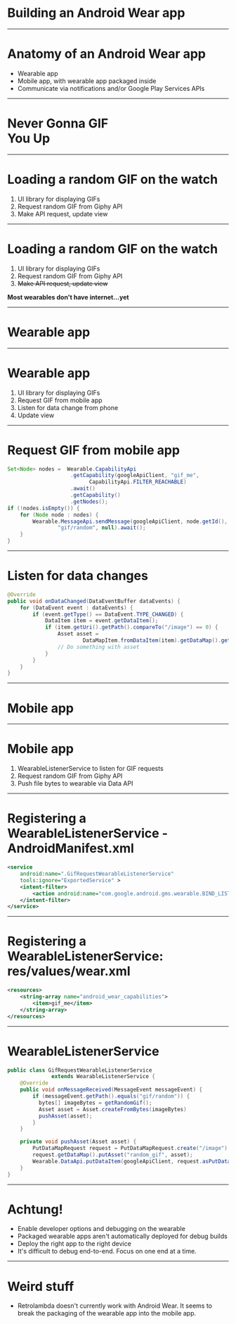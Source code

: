 # Building an Android Wear app

---

# Anatomy of an Android Wear app

- Wearable app
- Mobile app, with wearable app packaged inside
- Communicate via notifications and/or Google Play Services APIs

---

# Never Gonna GIF<br>You Up

---

# Loading a random GIF on the watch

1. UI library for displaying GIFs
1. Request random GIF from Giphy API
1. Make API request, update view

---

# Loading a random GIF on the watch

1. UI library for displaying GIFs
1. Request random GIF from Giphy API
1. ~~Make API request, update view~~

**Most wearables don't have internet...yet**

---

# Wearable app

---

# Wearable app

1. UI library for displaying GIFs
1. Request GIF from mobile app
1. Listen for data change from phone
1. Update view

---

# Request GIF from mobile app

```java
Set<Node> nodes =  Wearable.CapabilityApi
                    .getCapability(googleApiClient, "gif_me",
                          CapabilityApi.FILTER_REACHABLE)
                    .await()
                    .getCapability()
                    .getNodes();
if (!nodes.isEmpty()) {
    for (Node node : nodes) {
        Wearable.MessageApi.sendMessage(googleApiClient, node.getId(),
                "gif/random", null).await();
    }
}
```

---

# Listen for data changes

```java
@Override
public void onDataChanged(DataEventBuffer dataEvents) {
    for (DataEvent event : dataEvents) {
        if (event.getType() == DataEvent.TYPE_CHANGED) {
            DataItem item = event.getDataItem();
            if (item.getUri().getPath().compareTo("/image") == 0) {
                Asset asset =
                        DataMapItem.fromDataItem(item).getDataMap().get("random_gif");
                // Do something with asset
            }
        }
    }
}
```

---

# Mobile app

---

# Mobile app

1. WearableListenerService to listen for GIF requests
1. Request random GIF from Giphy API
1. Push file bytes to wearable via Data API

---

# Registering a WearableListenerService - AndroidManifest.xml

```xml
<service
    android:name=".GifRequestWearableListenerService"
    tools:ignore="ExportedService" >
    <intent-filter>
        <action android:name="com.google.android.gms.wearable.BIND_LISTENER" />
    </intent-filter>
</service>
```

---

# Registering a WearableListenerService: res/values/wear.xml

```xml
<resources>
    <string-array name="android_wear_capabilities">
        <item>gif_me</item>
    </string-array>
</resources>
```

---

# WearableListenerService

```java
public class GifRequestWearableListenerService
              extends WearableListenerService {
    @Override
    public void onMessageReceived(MessageEvent messageEvent) {
        if (messageEvent.getPath().equals("gif/random")) {
          bytes[] imageBytes = getRandomGif();
          Asset asset = Asset.createFromBytes(imageBytes)
          pushAsset(asset);
        }
    }

    private void pushAsset(Asset asset) {
        PutDataMapRequest request = PutDataMapRequest.create("/image");
        request.getDataMap().putAsset("random_gif", asset);
        Wearable.DataApi.putDataItem(googleApiClient, request.asPutDataRequest());
    }
}
```

---

# Achtung!

- Enable developer options and debugging on the wearable
- Packaged wearable apps aren't automatically deployed for debug builds
- Deploy the right app to the right device
- It's difficult to debug end-to-end. Focus on one end at a time.

---

# Weird stuff

- Retrolambda doesn't currently work with Android Wear. It seems to break the packaging of the wearable app into the mobile app.